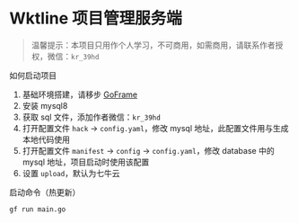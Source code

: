 # Wktline 项目管理服务端
> 温馨提示：本项目只用作个人学习，不可商用，如需商用，请联系作者授权，微信：`kr_39hd`

如何启动项目
1. 基础环境搭建，请移步 [GoFrame](https://goframe.org/)
2. 安装 mysql8
3. 获取 sql 文件，添加作者微信：`kr_39hd`
4. 打开配置文件 `hack` -> `config.yaml`，修改 mysql 地址，此配置文件用与生成本地代码使用
5. 打开配置文件 `manifest` -> `config` -> `config.yaml`，修改 database 中的 mysql 地址，项目启动时使用该配置
6. 设置 `upload`，默认为七牛云

启动命令（热更新）
```base
gf run main.go
```